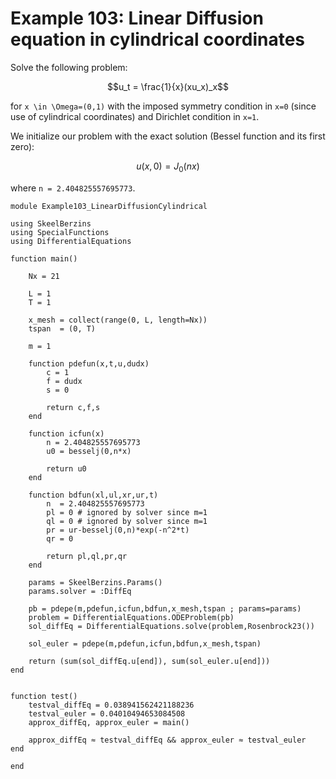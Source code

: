 # Example 103: Linear Diffusion equation in cylindrical coordinates

Solve the following problem:
```math
u_t = \frac{1}{x}(xu_x)_x
```
for ``x \in \Omega=(0,1)`` with the imposed symmetry condition in ``x=0`` (since use of cylindrical coordinates) and Dirichlet condition in ``x=1``.

We initialize our problem with the exact solution (Bessel function and its first zero):
```math
u(x,0) = J_0(nx)
```
where ``n = 2.404825557695773``.

```
module Example103_LinearDiffusionCylindrical

using SkeelBerzins
using SpecialFunctions
using DifferentialEquations

function main()

    Nx = 21
    
    L = 1
    T = 1
    
    x_mesh = collect(range(0, L, length=Nx))
    tspan  = (0, T)
    
    m = 1

    function pdefun(x,t,u,dudx)
        c = 1
        f = dudx
        s = 0
        
        return c,f,s
    end

    function icfun(x)
        n = 2.404825557695773
        u0 = besselj(0,n*x)
        
        return u0
    end

    function bdfun(xl,ul,xr,ur,t)
        n  = 2.404825557695773
        pl = 0 # ignored by solver since m=1
        ql = 0 # ignored by solver since m=1
        pr = ur-besselj(0,n)*exp(-n^2*t)
        qr = 0

        return pl,ql,pr,qr
    end

    params = SkeelBerzins.Params()
	params.solver = :DiffEq

    pb = pdepe(m,pdefun,icfun,bdfun,x_mesh,tspan ; params=params)
	problem = DifferentialEquations.ODEProblem(pb)
	sol_diffEq = DifferentialEquations.solve(problem,Rosenbrock23())

    sol_euler = pdepe(m,pdefun,icfun,bdfun,x_mesh,tspan)

    return (sum(sol_diffEq.u[end]), sum(sol_euler.u[end]))
end


function test()
    testval_diffEq = 0.038941562421188236
    testval_euler = 0.04010494653084508
    approx_diffEq, approx_euler = main()

    approx_diffEq ≈ testval_diffEq && approx_euler ≈ testval_euler
end

end
```
